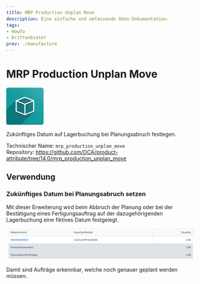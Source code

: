 ```yaml
---
title: MRP Production Unplan Move
description: Eine einfache und umfassende Odoo-Dokumentation.
tags:
- HowTo
- Drittanbieter
prev: ./manufacture
---
```

# MRP Production Unplan Move
![icon_oms_box](assets/icon_oms_box.png)

Zukünftiges Datum auf Lagerbuchung bei Planungsabruch festlegen.

Technischer Name: `mrp_production_unplan_move`\
Repository: <https://github.com/OCA/product-attribute/tree/14.0/mrp_production_unplan_move>

## Verwendung

### Zukünftiges Datum bei Planungsabruch setzen

Mit dieser Erweiterung wird beim Abbruch der Planung oder bei der Bestätigung eines Fertigungsauftrag auf der dazugehörigenden Lagerbuchung eine fiktives Datum festgelegt.

![](assets/MRP%20Production%20Unplan%20Move.png)

Damit sind Aufträge erkennbar, welche noch genauer geplant werden müssen.